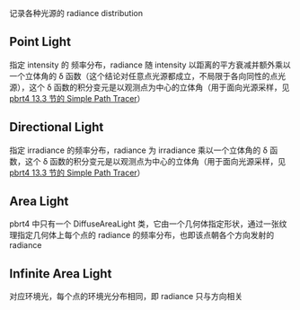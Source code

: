 记录各种光源的 radiance distribution
## Point Light

指定 intensity 的 频率分布，radiance 随 intensity 以距离的平方衰减并额外乘以一个立体角的 δ 函数（这个结论对任意点光源都成立，不局限于各向同性的点光源），这个 δ 函数的积分变元是以观测点为中心的立体角（用于面向光源采样，见 [pbrt4 13.3 节的 Simple Path Tracer](https://www.pbr-book.org/4ed/Light_Transport_I_Surface_Reflection/A_Simple_Path_Tracer)）
## Directional Light

指定 irradiance 的频率分布，radiance 为 irradiance 乘以一个立体角的 δ 函数，这个 δ 函数的积分变元是以观测点为中心的立体角（用于面向光源采样，见 [pbrt4 13.3 节的 Simple Path Tracer](https://www.pbr-book.org/4ed/Light_Transport_I_Surface_Reflection/A_Simple_Path_Tracer)）
## Area Light

pbrt4 中只有一个 DiffuseAreaLight 类，它由一个几何体指定形状，通过一张纹理指定几何体上每个点的 radiance 的频率分布，也即该点朝各个方向发射的 radiance
## Infinite Area Light

对应环境光，每个点的环境光分布相同，即 radiance 只与方向相关